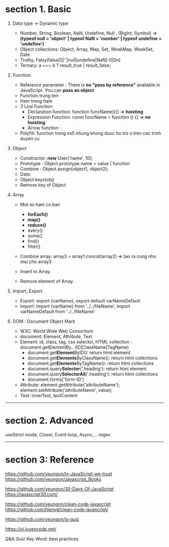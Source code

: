 # section 1. Basic

1. Data type -> Dynamic type
   - Number, String, Boolean, NaN, Undefine, Null , (BigInt, Symbol)  => __(typeof null = 'object' | typeof NaN = 'number' | typeof undefine = 'undefine')__
   - Object collections: Object, Array,  Map, Set, WeakMap, WeakSet, Date
   - Truthy, Falsy(false|0|''|null|undefine|NaN|-0|0n)
   - Ternary: a === b ? result_true | result_false;


2. Function
   - Reference parameter : There is __no "pass by reference"__ available in JavaScript. You can __pass an object__
   - Function trung ten
   - Ham trong ham
   - 3 Loai Function: 
     * Declaration function: function funcName(){} => __hoisting__
     * Expression Function: const funcName = function () {}    => __no hoisting__
     * Arrow function  : 
   - Polyfill: function trong es5 nhung khong duoc ho tro o tren cac trinh duyen cu

3. Object
   - Constructor: __new__ User('name', 10);
   - Prototype : Object.prototype.name = value | function
   - Combine : Object.assign(object1, object2);
   - Date:
   - Object.keys(obj)
   - Remove key of Object

4. Array
   - Mot so ham co ban
     - __forEach()__
     - __map()__
     - __reduce()__
     - every()
     - some()
     - find()
     - filter()

   - Combine array: array3 = array1.concat(array2) => tao ra cung nho moi cho array3
   - Insert to Array.
   - Remove element of Array.


5. Import, Export
   - Export: export {varName}, export default varNameDefault
   - Import: import {varName} from '../../fileName', import varNameDefault from '../../fileName'

6. DOM : Document Object Mark
   - W3C: World Wide Web Consortium
   - document: Element, Attribute, Text
   - Element: id, class, tag, css selector, HTML collection : document.getElementBy...(ID|ClassName|TagName)
     + document.get**Element**ByID(): return html element
     + document.get**Elements**ByClassName(): return html collections
     + document.get**Elements**ByTagName(): return html collections
     + document.query**Selector**('.heading'): return html element
     + document.query**SelectorAll**('.heading'): return html collections
     + document.forms['form-ID']
   - Attribute: element.getAttribute('attributeName'); element.setAttribute('attributeName', value);
   - Text: innerText, textContent
---
# section 2. Advanced

useStrict mode, Closer, Event loop, Async,...
regex


---
# section 3: Reference

https://github.com/yeungon/In-JavaScript-we-trust
https://github.com/yeungon/Javascript_Books

https://github.com/yeungon/30-Days-Of-JavaScript
https://javascript30.com/

https://github.com/yeungon/clean-code-javascript
https://github.com/hienvd/clean-code-javascript/

https://github.com/yeungon/js-quiz


https://oj.luyencode.net/

Q&A Quiz
Key Word: best practices

